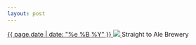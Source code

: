 ```yaml
---
layout: post
---
```


<p>
  <a href="/51">
    <time>{{ page.date | date: "%e %B %Y" }}</time>
    <img src="https://s3.amazonaws.com/life.aaronjgreenberg.com/51.jpg">
  </a>
  Straight to Ale Brewery
</p>
